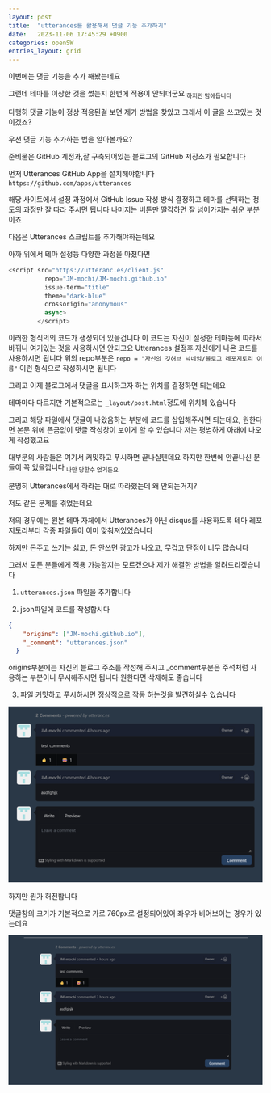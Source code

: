 ```yaml
---
layout: post
title:  "utterances를 활용해서 댓글 기능 추가하기"
date:   2023-11-06 17:45:29 +0900
categories: openSW
entries_layout: grid
---
```



이번에는 댓글 기능을 추가 해봤는데요

그런데 테마를 이상한 것을 썼는지 한번에 적용이 안되더군요
<sub>하지만 맘에듭니다</sub>


다행히 댓글 기능이 정상 적용된걸 보면 제가 방법을 찾았고 그래서 이 글을 쓰고있는 것이겠죠?

우선 댓글 기능 추가하는 법을 알아볼까요?

준비물은
GitHub 계정과,잘 구축되어있는 블로그의 GitHub 저장소가 필요합니다

먼저 Utterances GitHub App을 설치해야합니다
`https://github.com/apps/utterances`

해당 사이트에서 설정 과정에서 GitHub Issue 작성 방식 결정하고 테마를 선택하는 정도의 과정만 잘 따라 주시면 됩니다
나머지는 버튼만 딸각하면 잘 넘어가지는 쉬운 부분이죠

다음은 Utterances 스크립트를 추가해야하는데요

아까 위에서 테마 설정등 다양한 과정을 마쳤다면
```javascript
<script src="https://utteranc.es/client.js"
          repo="JM-mochi/JM-mochi.github.io"
          issue-term="title"
          theme="dark-blue"
          crossorigin="anonymous"
          async>
        </script>
```

이러한 형식의의 코드가 생성되어 있을겁니다
이 코드는 자신이 설정한 테마등에 따라서 바뀌니 여기있는 것을 사용하시면 안되고요
Utterances 설정후 자신에게 나온 코드를 사용하시면 됩니다
위의 repo부분은 `repo = "자신의 깃허브 닉네임/블로그 레포지토리 이름"` 이런 형식으로 작성하시면 됩니다

그리고 이제 블로그에서 댓글을 표시하고자 하는 위치를 결정하면 되는데요

테마마다 다르지만 기본적으로는 `_layout/post.html`정도에 위치해 있습니다

그리고 해당 파일에서 댓글이 나왔음하는 부분에 코드를 삽입해주시면 되는데요, 원한다면 본문 위에 뜬금없이 댓글 작성창이 보이게 할 수 있습니다 
저는 평범하게 아래에 나오게 작성했고요

대부분의 사람들은 여기서 커밋하고 푸시하면 끝나실텐데요
하지만 한번에 안끝나신 분들이 꼭 있을껍니다
<sub>나만 당할수 없거든요</sub>

분명히 Utterances에서 하라는 대로 따라했는데 왜 안되는거지? 

저도 같은 문제를 겪었는데요

저의 경우에는 원본 테마 자체에서 Utterances가 아닌 disqus를 사용하도록 테마 레포지토리부터 각종 파일들이 이미 맞춰져있었습니다

하지만 돈주고 쓰기는 싫고, 돈 안쓰면 광고가 나오고, 무겁고 단점이 너무 많습니다

그래서 모든 분들에게 적용 가능할지는 모르겠으나 제가 해결한 방법을 알려드리겠습니다

1. `utterances.json` 파일을 추가합니다

2. json파일에 코드를 작성합시다
```json
{
    "origins": ["JM-mochi.github.io"],
    "_comment": "utterances.json"
  }
```
origins부분에는 자신의 블로그 주소를 작성해 주시고
_comment부분은 주석처럼 사용하는 부분이니 무시해주시면 됩니다 원한다면 삭제해도 좋습니다

3. 파일 커밋하고 푸시하시면 정상적으로 작동 하는것을 발견하실수 있습니다

![댓글 작성 화면](image.png)

하지만 뭔가 허전합니다

댓글창의 크기가 기본적으로 가로 760px로 설정되어있어 좌우가 비어보이는 경우가 있는데요



![설정 전](image-1.png)